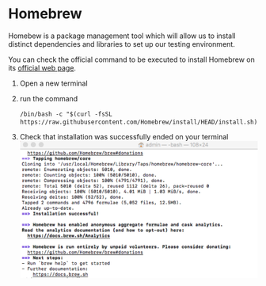 # Homebrew

Homebew is a package management tool which will allow us to install distinct dependencies and libraries to set up our testing environment. 

You can check the official command to be executed to install Homebrew on its [official web page](https://brew.sh/).

1. Open a new terminal

2. run the command

    ```
    /bin/bash -c "$(curl -fsSL https://raw.githubusercontent.com/Homebrew/install/HEAD/install.sh)"
    ```

3. Check that installation was successfully ended on your terminal
   ![HomebrewInstalled.png](./src/HomebrewInstalled.png)



